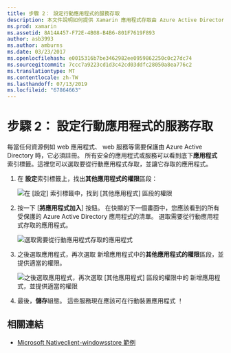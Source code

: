 ```yaml
---
title: 步驟 2： 設定行動應用程式的服務存取
description: 本文件說明如何提供 Xamarin 應用程式存取由 Azure Active Directory 保護的 Azure 應用程式。
ms.prod: xamarin
ms.assetid: 8A14A457-F72E-4B08-B4B6-801F7619F893
author: asb3993
ms.author: amburns
ms.date: 03/23/2017
ms.openlocfilehash: e0015316b7be3462982ee0959862250c0c27dc74
ms.sourcegitcommit: 7ccc7a9223cd1d3c42cd03ddfc28050a8ea776c2
ms.translationtype: MT
ms.contentlocale: zh-TW
ms.lasthandoff: 07/13/2019
ms.locfileid: "67864663"
---
```

# <a name="step-2-configure-service-access-for-mobile-application"></a>步驟 2： 設定行動應用程式的服務存取

每當任何資源例如 web 應用程式、 web 服務等需要保護由 Azure Active Directory 時，它必須註冊。 所有安全的應用程式或服務可以看到底下**應用程式** 索引標籤。這裡您可以選取要從行動應用程式存取，並讓它存取的應用程式。

1. 在 **設定**索引標籤上，找出**其他應用程式的權限**區段：

   ![](configure-images/2.1-configure.png "在 [設定] 索引標籤中，找到 [其他應用程式] 區段的權限")

2. 按一下 [**將應用程式加入**] 按鈕。 在快顯的下一個畫面中，您應該看到的所有受保護的 Azure Active Directory 應用程式的清單。 選取需要從行動應用程式存取的應用程式。

   ![](configure-images/2.2-add-application.png "選取需要從行動應用程式存取的應用程式")

3. 之後選取應用程式，再次選取 新增應用程式中的**其他應用程式的權限**區段，並提供適當的權限。

   ![](configure-images/2.3-permissions.png "之後選取應用程式，再次選取 [其他應用程式] 區段的權限中的 新增應用程式，並提供適當的權限")

4. 最後，**儲存**組態。 這些服務現在應該可在行動裝置應用程式 ！



## <a name="related-links"></a>相關連結

- [Microsoft Nativeclient-windowsstore 範例](https://github.com/AzureADSamples/NativeClient-MultiTarget-DotNet)
